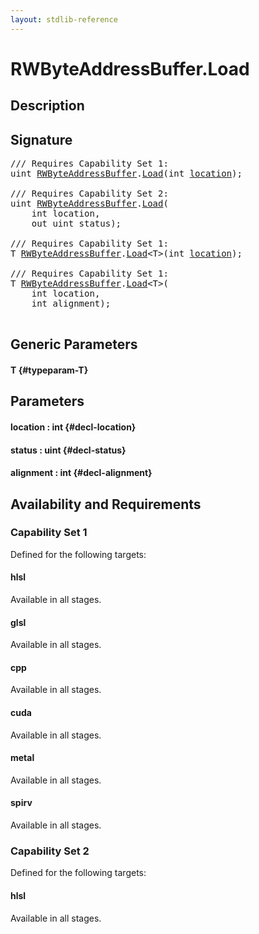 ```yaml
---
layout: stdlib-reference
---
```


# RWByteAddressBuffer\.Load

## Description





## Signature 

<pre>
/// Requires Capability Set 1:
uint <a href="/stdlib-reference/types/RWByteAddressBuffer/index" class="code_type">RWByteAddressBuffer</a>.<a href="/stdlib-reference/types/RWByteAddressBuffer/Load">Load</a>(int <a href="/stdlib-reference/types/RWByteAddressBuffer/Load#decl-location" class="code_param">location</a>);

/// Requires Capability Set 2:
uint <a href="/stdlib-reference/types/RWByteAddressBuffer/index" class="code_type">RWByteAddressBuffer</a>.<a href="/stdlib-reference/types/RWByteAddressBuffer/Load">Load</a>(
    int <span class='code_param'>location</span>,
    out uint <span class='code_param'>status</span>);

/// Requires Capability Set 1:
T <a href="/stdlib-reference/types/RWByteAddressBuffer/index" class="code_type">RWByteAddressBuffer</a>.<a href="/stdlib-reference/types/RWByteAddressBuffer/Load">Load</a>&lt;T&gt;(int <a href="/stdlib-reference/types/RWByteAddressBuffer/Load#decl-location" class="code_param">location</a>);

/// Requires Capability Set 1:
T <a href="/stdlib-reference/types/RWByteAddressBuffer/index" class="code_type">RWByteAddressBuffer</a>.<a href="/stdlib-reference/types/RWByteAddressBuffer/Load">Load</a>&lt;T&gt;(
    int <span class='code_param'>location</span>,
    int <span class='code_param'>alignment</span>);

</pre>

## Generic Parameters

#### T {#typeparam-T}

## Parameters

#### location  : int {#decl-location}
#### status  : uint {#decl-status}
#### alignment  : int {#decl-alignment}

## Availability and Requirements

### Capability Set 1

Defined for the following targets:

#### hlsl
Available in all stages.

#### glsl
Available in all stages.

#### cpp
Available in all stages.

#### cuda
Available in all stages.

#### metal
Available in all stages.

#### spirv
Available in all stages.


### Capability Set 2

Defined for the following targets:

#### hlsl
Available in all stages.




